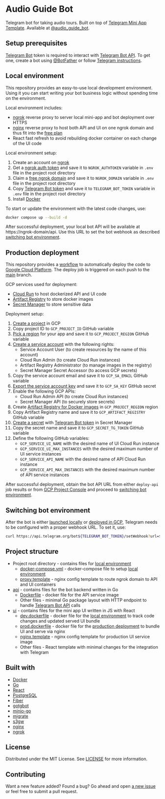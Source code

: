 # Audio Guide Bot
Telegram bot for taking audio tours. Built on top of [Telegram Mini App Template](https://github.com/st-matskevich/tg-mini-app-template). Available at [@audio_guide_bot](https://t.me/audio_guide_bot).

## Setup prerequisites
[Telegram Bot](https://core.telegram.org/bots) token is required to interact with [Telegram Bot API](https://core.telegram.org/bots/api). To get one, сreate a bot using [@BotFather](https://t.me/botfather) or follow [Telegram instructions](https://core.telegram.org/bots#how-do-i-create-a-bot).

## Local environment
This repository provides an easy-to-use local development environment. Using it you can start writing your bot business logic without spending time on the environment.

Local environment includes:
- [ngrok](https://ngrok.com/) reverse proxy to server local mini-app and bot deployment over HTTPS
- [nginx](https://www.nginx.com/) reverse proxy to host both API and UI on one ngrok domain and thus fit into the [free plan](https://ngrok.com/pricing)
- React fast refresh to avoid rebuilding docker container on each change of the UI code

Local environment setup:
1. Create an account on [ngrok](https://ngrok.com/)
0. Get a [ngrok auth token](https://ngrok.com/docs/secure-tunnels/ngrok-agent/tunnel-authtokens/) and save it to `NGROK_AUTHTOKEN` variable in `.env` file in the project root directory
0. Claim a [free ngrok domain](https://ngrok.com/blog-post/free-static-domains-ngrok-users) and save it to `NGROK_DOMAIN` variable in `.env` file in the project root directory
0. Copy [Telegram Bot token](#setup-prerequisites) and save it to `TELEGRAM_BOT_TOKEN` variable in `.env` file in the project root directory
0. Install [Docker](https://docs.docker.com/get-docker/)

To start or update the environment with the latest code changes, use:
```sh
docker compose up --build -d
```

After successful deployment, your local bot API will be available at https://ngrok-domain/api. Use this URL to set the bot webhook as described [switching bot environment](#switching-bot-environment).

## Production deployment
This repository provides a [workflow](https://docs.github.com/actions) to automatically deploy the code to [Google Cloud Platform](https://cloud.google.com/). The deploy job is triggered on each push to the [main](https://github.com/st-matskevich/audio-guide-bot/tree/main) branch.

GCP services used for deployment:
- [Cloud Run](https://cloud.google.com/run) to host dockerized API and UI code
- [Artifact Registry](https://cloud.google.com/artifact-registry) to store docker images
- [Secret Manager](https://cloud.google.com/secret-manager) to store sensitive data

Deployment setup:
1. [Create a project](https://cloud.google.com/resource-manager/docs/creating-managing-projects#creating_a_project) in GCP
0. Copy project ID to `GCP_PROJECT_ID` GitHub variable
0. [Pick a region](https://cloud.withgoogle.com/region-picker/) for your app and save it to `GCP_PROJECT_REGION` GitHub variable
0. [Create a service account](https://cloud.google.com/iam/docs/service-accounts-create#creating) with the following rights:
   - Service Account User (to create resources by the name of this account)
   - Cloud Run Admin (to create Cloud Run instances)
   - Artifact Registry Administrator (to manage images in the registry)
   - Secret Manager Secret Accessor (to access GCP secrets)
0. Copy the service account email and save it to `GCP_SA_EMAIL` GitHub variable
0. [Export the service account key](https://cloud.google.com/iam/docs/keys-create-delete#creating) and save it to `GCP_SA_KEY` GitHub secret
0. Enable the following GCP APIs:
   - Cloud Run Admin API (to create Cloud Run instances)
   - Secret Manager API (to securely store secrets)
0. Create [Artifact Registry for Docker images](https://cloud.google.com/artifact-registry/docs/docker/store-docker-container-images#create) in `GCP_PROJECT_REGION` region
0. Copy Artifact Registry name and save it to `GCP_ARTIFACT_REGISTRY` GitHub variable
0. [Create a secret](https://cloud.google.com/secret-manager/docs/creating-and-accessing-secrets#create) with [Telegram Bot token](#setup-prerequisites) in Secret Manager
0. Copy the secret name and save it to `GCP_SECRET_TG_TOKEN` GitHub variable
0. Define the following GitHub variables:
   - `GCP_SERVICE_UI_NAME` with the desired name of UI Cloud Run instance 
   - `GCP_SERVICE_UI_MAX_INSTANCES` with the desired maximum number of UI service instances
   - `GCP_SERVICE_API_NAME` with the desired name of API Cloud Run instance 
   - `GCP_SERVICE_API_MAX_INSTANCES` with the desired maximum number of API service instances   

After successful deployment, obtain the bot API URL from either `deploy-api` job results or from [GCP Project Console](https://console.cloud.google.com) and proceed to [switching bot environment](#switching-bot-environment).

## Switching bot environment
After the bot is either [launched locally](#local-environment) or [deployed in GCP](#production-deployment), Telegram needs to be configured with a proper webhook URL. To set it, use:
```sh
curl https://api.telegram.org/bot${TELEGRAM_BOT_TOKEN}/setWebhook?url=${BOT_API_URL}/bot
```

## Project structure
- Project root directory - contains files for [local environment](#local-environment)
  - [docker-compose.yml](docker-compose.yml) - docker-compose file to setup  [local environment](#local-environment)
  - [proxy.template](proxy.template) - nginx config template to route ngrok domain to API and UI containers
- [api](/api/) - contains files for the bot backend written in Go
  - [Dockerfile](/api/Dockerfile) - docker file for the API service image
  - Other files - minimal Go package layout with HTTP endpoint to handle [Telegram Bot API](https://core.telegram.org/bots/api) calls
- [ui](/ui/) - contains files for the mini app UI written in JS with React
  - [dev.dockerfile](/ui/dev.dockerfile) - docker file for the [local environment](#local-environment) to track code changes and updated served UI bundle
  - [prod.dockerfile](/ui/prod.dockerfile) - docker file for the [production deployment](#production-deployment) to bundle UI and serve via nginx
  - [nginx.template](/ui/nginx.template) - nginx config template for production UI service image
  - Other files - React template with minimal changes for the integration with Telegram

## Built with
- [Docker](https://www.docker.com/)
- [Go](https://go.dev/)
- [React](https://react.dev/)
- [PostgreSQL](https://www.postgresql.org/)
- [Fiber](https://github.com/gofiber/fiber)
- [gotgbot](https://github.com/PaulSonOfLars/gotgbot)
- [minio-go](https://github.com/minio/minio-go)
- [migrate](https://github.com/golang-migrate/migrate)
- [s3gw](https://github.com/aquarist-labs/s3gw)
- [nginx](https://www.nginx.com/)
- [ngrok](https://ngrok.com/)

## License
Distributed under the MIT License. See [LICENSE](LICENSE) for more information.

## Contributing
Want a new feature added? Found a bug?
Go ahead and open [a new issue](https://github.com/st-matskevich/audio-guide-bot/issues/new) or feel free to submit a pull request.
